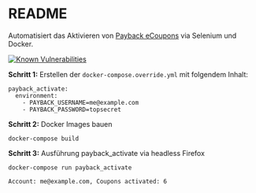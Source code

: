 # README

Automatisiert das Aktivieren von [Payback eCoupons](https://www.payback.de) via Selenium und Docker.

[![Known Vulnerabilities](https://snyk.io/test/github/sedden/payback-activate/badge.svg?targetFile=requirements.txt)](https://snyk.io/test/github/sedden/payback-activate?targetFile=requirements.txt)

**Schritt 1:** Erstellen der `docker-compose.override.yml` mit folgendem Inhalt:

    payback_activate:
      environment:
        - PAYBACK_USERNAME=me@example.com
        - PAYBACK_PASSWORD=topsecret

**Schritt 2:** Docker Images bauen

    docker-compose build

**Schritt 3:** Ausführung payback_activate via headless Firefox

    docker-compose run payback_activate

    Account: me@example.com, Coupons activated: 6
